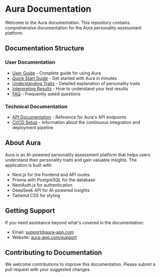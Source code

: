 # Aura Documentation

Welcome to the Aura documentation. This repository contains comprehensive documentation for the Aura personality assessment platform.

## Documentation Structure

### User Documentation

- [User Guide](user-guide/README.md) - Complete guide for using Aura
- [Quick Start Guide](user-guide/quick-start.md) - Get started with Aura in minutes
- [Understanding Traits](user-guide/understanding-traits.md) - Detailed explanation of personality traits
- [Interpreting Results](user-guide/interpreting-results.md) - How to understand your test results
- [FAQ](user-guide/faq.md) - Frequently asked questions

### Technical Documentation

- [API Documentation](api-documentation.md) - Reference for Aura's API endpoints
- [CI/CD Setup](ci-cd-setup.md) - Information about the continuous integration and deployment pipeline

## About Aura

Aura is an AI-powered personality assessment platform that helps users understand their personality traits and gain valuable insights. The application is built with:

- Next.js for the frontend and API routes
- Prisma with PostgreSQL for the database
- NextAuth.js for authentication
- DeepSeek API for AI-powered insights
- Tailwind CSS for styling

## Getting Support

If you need assistance beyond what's covered in the documentation:

- Email: support@aura-app.com
- Website: [aura-app.com/support](https://aura-app.com/support)

## Contributing to Documentation

We welcome contributions to improve this documentation. Please submit a pull request with your suggested changes.
